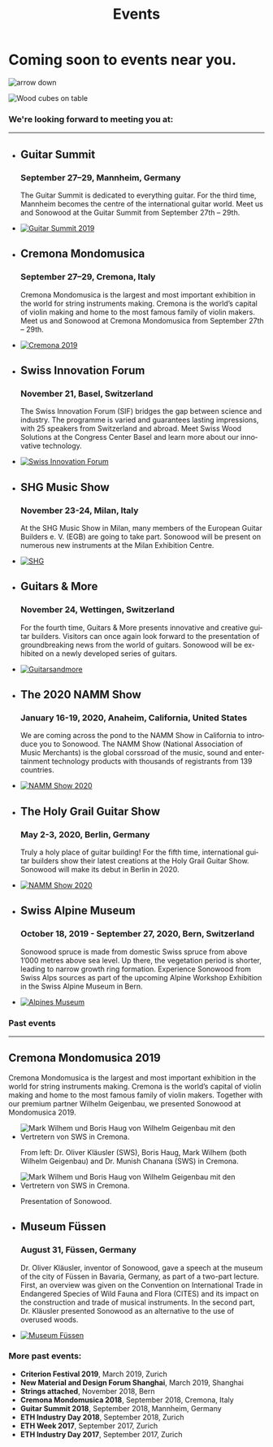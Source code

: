 ﻿---
lang: en
title: 'Events'
order: 7
---

<div class="full-width-kenburns">
<div class="wrap-bg-image">

# Coming soon to events near you.

![arrow down](/assets/images/arrow-d-white.svg)

</div>
<img srcset="/assets/images/event_cover_cubestower_2x.jpg"
     src="/assets/images/event_cover_cubestower.jpg" alt="Wood cubes on table">
</div>

<div class="full-width">
<div class="wrap -cols2">

### We're looking forward to meeting you at:

---

- ## Guitar Summit

  ### September 27–29, Mannheim, Germany

  The Guitar Summit is dedicated to everything guitar. For the third time, Mannheim becomes the centre of the international guitar world. Meet us and Sonowood at the Guitar Summit from September 27th – 29th.

- <a href="https://www.guitarsummit.de" target="_blank">![Guitar Summit 2019](/assets/images/event_201909_guitarsummit.jpg)</a>

</div>
</div>

<div class="full-width-grey">
<div class="wrap -cols2">

- ## Cremona Mondomusica
  ### September 27–29, Cremona, Italy

  Cremona Mondomusica is the largest and most important exhibition in the world for string instruments making. Cremona is the world’s capital of violin making and home to the most famous family of violin makers. Meet us and Sonowood at Cremona Mondomusica from September 27th – 29th.

- <a href="http://www.cremonamusica.com" target="_blank">![Cremona 2019](/assets/images/event_201909_cremona.png)</a>

</div>
</div>

<div class="full-width">
<div class="wrap -cols2">

- ## Swiss Innovation Forum
  ### November 21, Basel, Switzerland

  The Swiss Innovation Forum (SIF) bridges the gap between science and industry. The programme is varied and guarantees lasting impressions, with 25 speakers from Switzerland and abroad. Meet Swiss Wood Solutions at the Congress Center Basel and learn more about our innovative technology.

- <a href="https://www.swiss-innovation.com/en/" target="_blank">![Swiss Innovation Forum](/assets/images/event_swissinnovationforum.png)</a>

</div>
</div>

<div class="full-width-grey">
<div class="wrap -cols2">

- ## SHG Music Show
  ### November 23-24, Milan, Italy

  At the SHG Music Show in Milan, many members of the European Guitar Builders e. V. (EGB) are going to take part. Sonowood will be present on numerous new instruments at the Milan Exhibition Centre. 

- <a href="https://www.facebook.com/SHGMusicShowMilano/" target="_blank">![SHG](/assets/images/events_shg.png)</a>

</div>
</div>

<div class="full-width">
<div class="wrap -cols2">

- ## Guitars & More
  ### November 24, Wettingen, Switzerland

  For the fourth time, Guitars & More presents innovative and creative guitar builders. Visitors can once again look forward to the presentation of groundbreaking news from the world of guitars. Sonowood will be exhibited on a newly developed series of guitars.

- <a href="https://www.guitarsandmore.ch/welcome/index.html" target="_blank">![Guitarsandmore](/assets/images/events_guitarsandmore.jpg)</a>

</div>
</div>

<div class="full-width-grey">
<div class="wrap -cols2">

- ## The 2020 NAMM Show
  ### January 16-19, 2020, Anaheim, California, United States

   We are coming across the pond to the NAMM Show in California to introduce you to Sonowood. The NAMM Show (National Association of Music Merchants) is the global corssroad of the music, sound and entertainment technology products with thousands of registrants from 139 countries.

- <a href="https://www.namm.org/thenammshow/2020/attend/" target="_blank">![NAMM Show 2020](/assets/images/events_namm2020.jpg)</a>

</div>
</div>

<div class="full-width">
<div class="wrap -cols2">

- ## The Holy Grail Guitar Show 
  ### May 2-3, 2020, Berlin, Germany

   Truly a holy place of guitar building! For the fifth time, international guitar builders show their latest creations at the Holy Grail Guitar Show. Sonowood will make its debut in Berlin in 2020.

- <a href="https://www.holygrailguitarshow.com/" target="_blank">![NAMM Show 2020](/assets/images/events_holygrail.png)</a>

</div>
</div>

<div class="full-width-grey">
<div class="wrap -cols2">

- ## Swiss Alpine Museum
  ### October 18, 2019 - September 27, 2020, Bern, Switzerland

  Sonowood spruce is made from domestic Swiss spruce from above 1’000 metres above sea level. Up there, the vegetation period is shorter, leading to narrow growth ring formation. Experience Sonowood from Swiss Alps sources as part of the upcoming Alpine Workshop Exhibition in the Swiss Alpine Museum in Bern.

- <a href="https://www.alpinesmuseum.ch/en/exhibitions/annual-programme" target="_blank">![Alpines Museum](/assets/images/AlpinesMuseum.jpg)</a>

</div>
</div>

<div class="full-width">
<div class="wrap -cols2">

### Past events

---

  ## Cremona Mondomusica 2019
  
  Cremona Mondomusica is the largest and most important exhibition in the world for string instruments making. Cremona is the world’s capital of violin making and home to the most famous family of violin makers. Together with our premium partner Wilhelm Geigenbau, we presented Sonowood at Mondomusica 2019.

- <img srcset="/assets/images/Cremona2019.JPG"
     src="/assets/images/Cremona2019.JPG" alt="Mark Wilhem und Boris Haug von Wilhelm Geigenbau mit den Vertretern von SWS in Cremona.">
     <figcaption>From left: Dr. Oliver Kläusler (SWS), Boris Haug, Mark Wilhem (both Wilhelm Geigenbau) and Dr. Munish Chanana (SWS) in Cremona.</figcaption>

- <img srcset="/assets/images/Cremona2019_2.JPG"
     src="/assets/images/Cremona2019_2.JPG" alt="Mark Wilhem und Boris Haug von Wilhelm Geigenbau mit den Vertretern von SWS in Cremona.">
     <figcaption>Presentation of Sonowood.</figcaption>

</div>
</div>

<div class="full-width-grey">
<div class="wrap -cols2">

- ## Museum Füssen

  ### August 31, Füssen, Germany

  Dr. Oliver Kläusler, inventor of Sonowood, gave a speech at the museum of the city of Füssen in Bavaria, Germany, as part of a two-part lecture. First, an overview was given on the Convention on International Trade in Endangered Species of Wild Fauna and Flora (CITES) and its impact on the construction and trade of musical instruments. In the second part, Dr. Kläusler presented Sonowood as an alternative to the use of overused woods.



- <a href="https://www.stadt-fuessen.de/museum.html" target="_blank">![Museum Füssen](/assets/images/Füssen.png)</a>

</div>
</div>

<div class="full-width-red">
<div class="wrap -center">

### More past events:

  - **Criterion Festival 2019**, March 2019, Zurich
  - **New Material and Design Forum Shanghai**, March 2019, Shanghai
  - **Strings attached**, November 2018, Bern
  - **Cremona Mondomusica 2018**, September 2018, Cremona, Italy
  - **Guitar Summit 2018**, September 2018, Mannheim, Germany
  - **ETH Industry Day 2018**, September 2018, Zurich
  - **ETH Week 2017**, September 2017, Zurich
  - **ETH Industry Day 2017**, September 2017, Zurich

</div>
</div>
